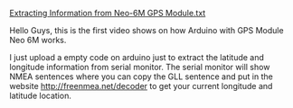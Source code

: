 [Extracting Information from Neo-6M GPS Module.txt](https://github.com/harithaslam/MCTE4324_RealTimeSystem/files/6568003/Extracting.Information.from.Neo-6M.GPS.Module.txt)


Hello Guys, this is the first video shows on how Arduino with GPS Module Neo 6M works.

I just upload a empty code on arduino just to extract the latitude and longitude information from serial monitor.
The serial monitor will show NMEA sentences where you can copy the GLL sentence and put in the website http://freenmea.net/decoder to get your current longitude and latitude location.

